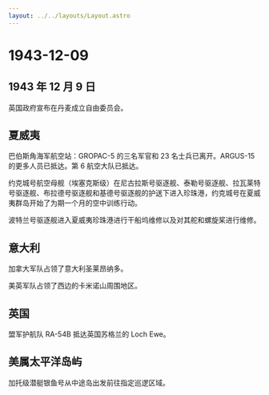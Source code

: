 ```yaml
---
layout: ../../layouts/Layout.astro
---
```


# 1943-12-09

## 1943 年 12 月 9 日

英国政府宣布在丹麦成立自由委员会。

## 夏威夷

巴伯斯角海军航空站：GROPAC-5 的三名军官和 23 名士兵已离开。ARGUS-15
的更多人员已抵达。第 6 航空大队已抵达。

约克城号航空母舰（埃塞克斯级）在尼古拉斯号驱逐舰、泰勒号驱逐舰、拉瓦莱特号驱逐舰、布拉德号驱逐舰和基德号驱逐舰的护送下进入珍珠港，约克城号在夏威夷群岛开始了为期一个月的空中训练行动。

波特兰号驱逐舰进入夏威夷珍珠港进行干船坞维修以及对其舵和螺旋桨进行维修。

## 意大利

加拿大军队占领了意大利圣莱昂纳多。

美英军队占领了西边的卡米诺山周围地区。

## 英国

盟军护航队 RA-54B 抵达英国苏格兰的 Loch Ewe。

## 美属太平洋岛屿

加托级潜艇银鱼号从中途岛出发前往指定巡逻区域。